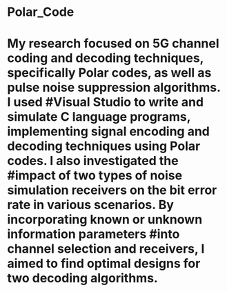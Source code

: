 # Polar_Code
#    My research focused on 5G channel coding and decoding techniques, specifically Polar codes, as well as pulse noise suppression algorithms. I used #Visual Studio to write and simulate C language programs, implementing signal encoding and decoding techniques using Polar codes. I also investigated the #impact of two types of noise simulation receivers on the bit error rate in various scenarios. By incorporating known or unknown information parameters #into channel selection and receivers, I aimed to find optimal designs for two decoding algorithms.

